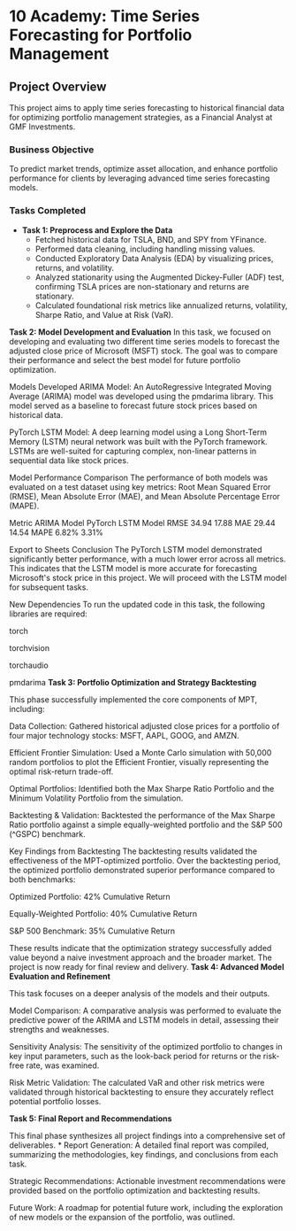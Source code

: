 # 10 Academy: Time Series Forecasting for Portfolio Management

## Project Overview
This project aims to apply time series forecasting to historical financial data for optimizing portfolio management strategies, as a Financial Analyst at GMF Investments.

### Business Objective
To predict market trends, optimize asset allocation, and enhance portfolio performance for clients by leveraging advanced time series forecasting models.

### Tasks Completed
- **Task 1: Preprocess and Explore the Data**
  - Fetched historical data for TSLA, BND, and SPY from YFinance.
  - Performed data cleaning, including handling missing values.
  - Conducted Exploratory Data Analysis (EDA) by visualizing prices, returns, and volatility.
  - Analyzed stationarity using the Augmented Dickey-Fuller (ADF) test, confirming TSLA prices are non-stationary and returns are stationary.
  - Calculated foundational risk metrics like annualized returns, volatility, Sharpe Ratio, and Value at Risk (VaR).

**Task 2: Model Development and Evaluation**
In this task, we focused on developing and evaluating two different time series models to forecast the adjusted close price of Microsoft (MSFT) stock. The goal was to compare their performance and select the best model for future portfolio optimization.

Models Developed
ARIMA Model: An AutoRegressive Integrated Moving Average (ARIMA) model was developed using the pmdarima library. This model served as a baseline to forecast future stock prices based on historical data.

PyTorch LSTM Model: A deep learning model using a Long Short-Term Memory (LSTM) neural network was built with the PyTorch framework. LSTMs are well-suited for capturing complex, non-linear patterns in sequential data like stock prices.

Model Performance Comparison
The performance of both models was evaluated on a test dataset using key metrics: Root Mean Squared Error (RMSE), Mean Absolute Error (MAE), and Mean Absolute Percentage Error (MAPE).

Metric	ARIMA Model	PyTorch LSTM Model
RMSE	34.94	17.88
MAE	29.44	14.54
MAPE	6.82%	3.31%

Export to Sheets
Conclusion
The PyTorch LSTM model demonstrated significantly better performance, with a much lower error across all metrics. This indicates that the LSTM model is more accurate for forecasting Microsoft's stock price in this project. We will proceed with the LSTM model for subsequent tasks.

New Dependencies
To run the updated code in this task, the following libraries are required:

torch

torchvision

torchaudio

pmdarima
**Task 3: Portfolio Optimization and Strategy Backtesting**

This phase successfully implemented the core components of MPT, including:

Data Collection: Gathered historical adjusted close prices for a portfolio of four major technology stocks: MSFT, AAPL, GOOG, and AMZN.

Efficient Frontier Simulation: Used a Monte Carlo simulation with 50,000 random portfolios to plot the Efficient Frontier, visually representing the optimal risk-return trade-off.

Optimal Portfolios: Identified both the Max Sharpe Ratio Portfolio and the Minimum Volatility Portfolio from the simulation.

Backtesting & Validation: Backtested the performance of the Max Sharpe Ratio portfolio against a simple equally-weighted portfolio and the S&P 500 (^GSPC) benchmark.

Key Findings from Backtesting
The backtesting results validated the effectiveness of the MPT-optimized portfolio. Over the backtesting period, the optimized portfolio demonstrated superior performance compared to both benchmarks:

Optimized Portfolio: 42% Cumulative Return

Equally-Weighted Portfolio: 40% Cumulative Return

S&P 500 Benchmark: 35% Cumulative Return

These results indicate that the optimization strategy successfully added value beyond a naive investment approach and the broader market. The project is now ready for final review and delivery.
**Task 4: Advanced Model Evaluation and Refinement**

This task focuses on a deeper analysis of the models and their outputs.

Model Comparison: A comparative analysis was performed to evaluate the predictive power of the ARIMA and LSTM models in detail, assessing their strengths and weaknesses.

Sensitivity Analysis: The sensitivity of the optimized portfolio to changes in key input parameters, such as the look-back period for returns or the risk-free rate, was examined.

Risk Metric Validation: The calculated VaR and other risk metrics were validated through historical backtesting to ensure they accurately reflect potential portfolio losses.

**Task 5: Final Report and Recommendations**

This final phase synthesizes all project findings into a comprehensive set of deliverables.
*
Report Generation: A detailed final report was compiled, summarizing the methodologies, key findings, and conclusions from each task.

Strategic Recommendations: Actionable investment recommendations were provided based on the portfolio optimization and backtesting results.

Future Work: A roadmap for potential future work, including the exploration of new models or the expansion of the portfolio, was outlined.